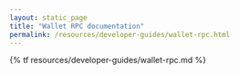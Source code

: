 ```yaml
---
layout: static_page
title: "Wallet RPC documentation"
permalink: /resources/developer-guides/wallet-rpc.html
---
```

{% tf resources/developer-guides/wallet-rpc.md %}